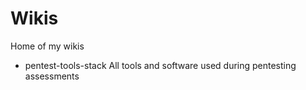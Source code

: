 # Wikis

Home of my wikis

- pentest-tools-stack
All tools and software used during pentesting assessments
